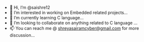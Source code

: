 - 👋 Hi, I’m @saishre12
- 👀 I’m interested in  working on Embedded related projects...
- 🌱 I’m currently learning  C language...
- 💞️ I’m looking to collaborate on anything related to C language ...
- 📫 You can reach me @ shreyasairamcyber@gmail.com for more discussion...

<!---
saishre12/saishre12 is a ✨ special ✨ repository because its `README.md` (this file) appears on your GitHub profile.
You can click the Preview link to take a look at your changes.
--->
